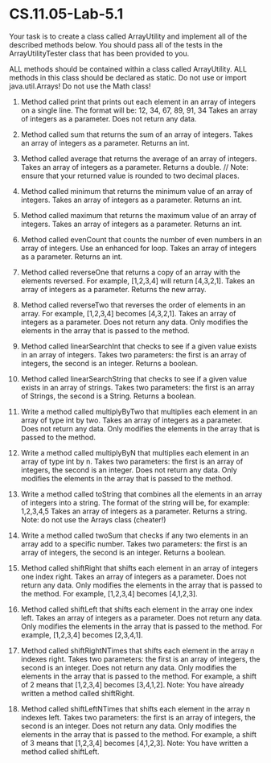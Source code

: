 # CS.11.05-Lab-5.1

Your task is to create a class called ArrayUtility and implement all of the described methods below.
You should pass all of the tests in the ArrayUtilityTester class that has been provided to you.

ALL methods should be contained within a class called ArrayUtility.
ALL methods in this class should be declared as static. 
Do not use or import java.util.Arrays! 
Do not use the Math class! 

1. Method called print that prints out each element in an array of integers on a single line.
The format will be: 12, 34, 67, 89, 91, 34
Takes an array of integers as a parameter. 
Does not return any data.

2. Method called sum that returns the sum of an array of integers. 
	Takes an array of integers as a parameter. 
Returns an int.

3. Method called average that returns the average of an array of integers. 
	Takes an array of integers as a parameter. 
Returns a double.
// Note: ensure that your returned value is rounded to two decimal places. 

4. Method called minimum that returns the minimum value of an array of integers. 
Takes an array of integers as a parameter. 
Returns an int.

5. Method called maximum that returns the maximum value of an array of integers. 
	Takes an array of integers as a parameter. 
Returns an int.

6. Method called evenCount that counts the number of even numbers in an array of integers. Use an enhanced for loop. 
	Takes an array of integers as a parameter. 
Returns an int. 
	
7. Method called reverseOne that returns a copy of an array with the elements reversed. For example, [1,2,3,4] will return [4,3,2,1]. 
Takes an array of integers as a parameter. 
Returns the new array. 


8. Method called reverseTwo that reverses the order of elements in an array. For example, [1,2,3,4] becomes [4,3,2,1]. 
Takes an array of integers as a parameter. 
Does not return any data. Only modifies the elements in the array that is passed to the method. 

9. Method called linearSearchInt that checks to see if a given value exists in an array of integers.
Takes two parameters: the first is an array of integers, the second is an integer. 
     	Returns a boolean.
     	
10. Method called linearSearchString that checks to see if a given value exists in an array of strings.
Takes two parameters: the first is an array of Strings, the second is a String. 
     	Returns a boolean.

11. Write a method called multiplyByTwo that multiplies each element in an array of type int by two.
Takes an array of integers as a parameter.    
  	Does not return any data. Only modifies the elements in the array that is passed to the method. 
    
12. Write a method called multiplyByN that multiplies each element in an array of type int by n.
Takes two parameters: the first is an array of integers, the second is an integer. 
     	Does not return any data. Only modifies the elements in the array that is passed to the method. 
     	
13. Write a method called toString that combines all the elements in an array of integers into a string. The format of the string will be, for example: 1,2,3,4,5
	Takes an array of integers as a parameter. 
     	Returns a string.
Note: do not use the Arrays class (cheater!)

14. Write a method called twoSum that checks if any two elements in an array add to a specific number.
Takes two parameters: the first is an array of integers, the second is an integer. 
     	Returns a boolean.
	
15. Method called shiftRight that shifts each element in an array of integers one index right. 
Takes an array of integers as a parameter. 
Does not return any data. Only modifies the elements in the array that is passed to the method. 
	 For example, [1,2,3,4] becomes [4,1,2,3]. 

16. Method called shiftLeft that shifts each element in the array one index left. 
Takes an array of integers as a parameter. 
Does not return any data. Only modifies the elements in the array that is passed to the method. 
	For example, [1,2,3,4] becomes [2,3,4,1]. 

17. Method called shiftRightNTimes that shifts each element in the array n indexes right. 
Takes two parameters: the first is an array of integers, the second is an integer. 
Does not return any data. Only modifies the elements in the array that is passed to the method. 
	For example, a shift of 2 means that [1,2,3,4] becomes [3,4,1,2]. 
	Note: You have already written a method called shiftRight. 

18. Method called shiftLeftNTimes that shifts each element in the array n indexes left. 
Takes two parameters: the first is an array of integers, the second is an integer. 
Does not return any data. Only modifies the elements in the array that is passed to the method. 
	For example, a shift of 3 means that [1,2,3,4] becomes [4,1,2,3]. 
Note: You have written a method called shiftLeft.
